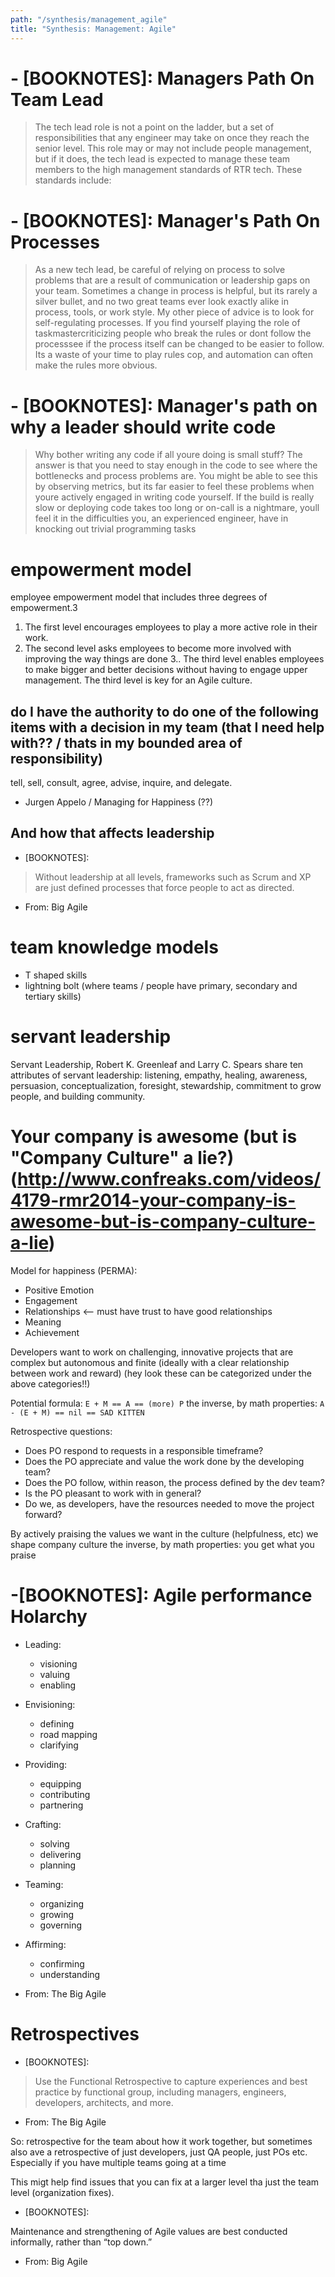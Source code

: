 ```yaml
---
path: "/synthesis/management_agile"
title: "Synthesis: Management: Agile"
---
```



# - [BOOKNOTES]: Managers Path On Team Lead

> The tech lead role is not a point on the ladder, but a set of responsibilities that any engineer may take on once they reach the senior level. This role may or may not include people management, but if it does, the tech lead is expected to manage these team members to the high management standards of RTR tech. These standards include:

# - [BOOKNOTES]: Manager's Path On Processes

> As a new tech lead, be careful of relying on process to solve problems that are a result of communication or leadership gaps on your team. Sometimes a change in process is helpful, but its rarely a silver bullet, and no two great teams ever look exactly alike in process, tools, or work style. My other piece of advice is to look for self-regulating processes. If you find yourself playing the role of taskmastercriticizing people who break the rules or dont follow the processsee if the process itself can be changed to be easier to follow. Its a waste of your time to play rules cop, and automation can often make the rules more obvious.

# - [BOOKNOTES]: Manager's path on why a leader should write code

> Why bother writing any code if all youre doing is small stuff? The answer is that you need to stay enough in the code to see where the bottlenecks and process problems are. You might be able to see this by observing metrics, but its far easier to feel these problems when youre actively engaged in writing code yourself. If the build is really slow or deploying code takes too long or on-call is a nightmare, youll feel it in the difficulties you, an experienced engineer, have in knocking out trivial programming tasks

# empowerment model

employee empowerment model that includes three degrees of empowerment.3
  1. The first level encourages employees to play a more active role in their work. 
  2. The second level asks employees to become more involved with improving the way things are done
  3.. The third level enables employees to make bigger and better decisions without having to engage upper management. The third level is key for an Agile culture.
  
## do I have the authority to do one of the following items with a decision in my team (that I need help with?? / thats in my  bounded area of responsibility)

tell, sell, consult, agree, advise, inquire, and delegate.

- Jurgen Appelo / Managing for Happiness (??)

## And how that affects leadership

- [BOOKNOTES]:

> Without leadership at all levels, frameworks such as Scrum and XP are just defined processes that force people to act as directed.

- From: Big Agile

# team knowledge models

  * T shaped skills
  * lightning bolt (where teams / people have primary, secondary and tertiary skills)
  
# servant leadership

Servant Leadership, Robert K. Greenleaf and Larry C. Spears share ten attributes of servant leadership: listening, empathy, healing, awareness, persuasion, conceptualization, foresight, stewardship, commitment to grow people, and building community. 

Your company is awesome (but is "Company Culture" a lie?) (http://www.confreaks.com/videos/4179-rmr2014-your-company-is-awesome-but-is-company-culture-a-lie)
========================

Model for happiness (PERMA):

  * Positive Emotion
  * Engagement
  * Relationships  <-- must have trust to have good relationships
  * Meaning
  * Achievement
  
Developers want to work on challenging, innovative projects that are complex but autonomous and finite (ideally with a clear relationship between work and reward)
(hey look these can be categorized under the above categories!!)

Potential formula:               `E + M == A == (more) P`
the inverse, by math properties: `A - (E + M) == nil == SAD KITTEN`


Retrospective questions:

  * Does PO respond to requests in a responsible timeframe?
  * Does the PO appreciate and value the work done by the developing team?
  * Does the PO follow, within reason, the process defined by the dev team?
  * Is the PO pleasant to work with in general?
  * Do we, as developers, have the resources needed to move the project forward?
  
By actively praising the values we want in the culture (helpfulness, etc) we shape company culture
the inverse, by math properties: you get what you praise

# -[BOOKNOTES]: Agile performance Holarchy

- Leading:
  * visioning
  * valuing
   * enabling
- Envisioning:
   * defining
   * road mapping
   * clarifying
- Providing:
  * equipping
  * contributing 
  * partnering
- Crafting:
  * solving
  * delivering
  * planning
- Teaming:
  * organizing
  * growing
  * governing
- Affirming:
  * confirming
  * understanding 


- From: The Big Agile

# Retrospectives

- [BOOKNOTES]:
> Use the Functional Retrospective to capture experiences and best practice by functional group, including managers, engineers, developers, architects, and more.

- From: The Big Agile

So: retrospective for the team about how it work together, but sometimes also ave a retrospective of just developers, just QA people, just POs etc. Especially if you have multiple teams going at a time

This migt help find issues that you can fix at a larger level tha just the team level (organization fixes).

- [BOOKNOTES]:

Maintenance and strengthening of Agile values are best conducted informally, rather than “top down.”

- From: Big Agile
